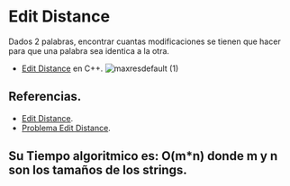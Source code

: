 # Edit Distance

Dados 2 palabras, encontrar cuantas modificaciones se tienen que hacer para que una palabra sea identica a la otra.

* [Edit Distance](https://github.com/Lutyvr02/Algoritmica/blob/main/Contenidos/Problemas/Edit%20Distance/editdis.cpp) en C++.
![maxresdefault (1)](https://user-images.githubusercontent.com/101956531/199817971-1a0990ae-01c4-4132-8441-0e84957c5c82.jpg)


## Referencias. 
* [Edit Distance](https://www.geeksforgeeks.org/edit-distance-dp-5/).
* [Problema Edit Distance](https://www.youtube.com/watch?v=Dd_NgYVOdLk).

## Su Tiempo algoritmico es: O(m*n) donde m y n son los tamaños de los strings. 
